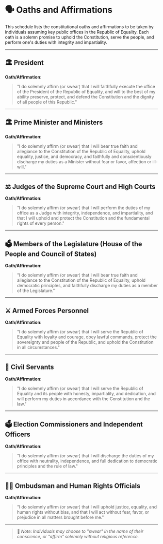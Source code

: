# 🗣 Oaths and Affirmations

This schedule lists the constitutional oaths and affirmations to be taken by individuals assuming key public offices in the Republic of Equality. Each oath is a solemn promise to uphold the Constitution, serve the people, and perform one's duties with integrity and impartiality.

---

## 🏛 President

**Oath/Affirmation:**

> "I do solemnly affirm (or swear) that I will faithfully execute the office of the President of the Republic of Equality, and will to the best of my ability preserve, protect, and defend the Constitution and the dignity of all people of this Republic."

---

## 🏛 Prime Minister and Ministers

**Oath/Affirmation:**

> "I do solemnly affirm (or swear) that I will bear true faith and allegiance to the Constitution of the Republic of Equality, uphold equality, justice, and democracy, and faithfully and conscientiously discharge my duties as a Minister without fear or favor, affection or ill-will."

---

## ⚖️ Judges of the Supreme Court and High Courts

**Oath/Affirmation:**

> "I do solemnly affirm (or swear) that I will perform the duties of my office as a Judge with integrity, independence, and impartiality, and that I will uphold and protect the Constitution and the fundamental rights of every person."

---

## 🗳 Members of the Legislature (House of the People and Council of States)

**Oath/Affirmation:**

> "I do solemnly affirm (or swear) that I will bear true faith and allegiance to the Constitution of the Republic of Equality, uphold democratic principles, and faithfully discharge my duties as a member of the Legislature."

---

## ⚔️ Armed Forces Personnel

**Oath/Affirmation:**

> "I do solemnly affirm (or swear) that I will serve the Republic of Equality with loyalty and courage, obey lawful commands, protect the sovereignty and people of the Republic, and uphold the Constitution in all circumstances."

---

## 🏢 Civil Servants

**Oath/Affirmation:**

> "I do solemnly affirm (or swear) that I will serve the Republic of Equality and its people with honesty, impartiality, and dedication, and will perform my duties in accordance with the Constitution and the law."

---

## 🗳 Election Commissioners and Independent Officers

**Oath/Affirmation:**

> "I do solemnly affirm (or swear) that I will discharge the duties of my office with neutrality, independence, and full dedication to democratic principles and the rule of law."

---

## 🧑‍⚖️ Ombudsman and Human Rights Officials

**Oath/Affirmation:**

> "I do solemnly affirm (or swear) that I will uphold justice, equality, and human rights without bias, and that I will act without fear, favor, or prejudice in all matters brought before me."

---

> 📌 *Note: Individuals may choose to "swear" in the name of their conscience, or "affirm" solemnly without religious reference.*
